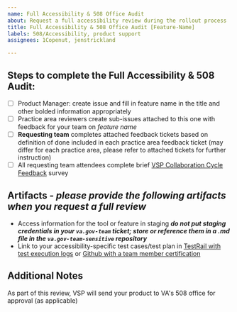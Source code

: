 ```yaml
---
name: Full Accessibility & 508 Office Audit
about: Request a full accessibility review during the rollout process
title: Full Accessibility & 508 Office Audit [Feature-Name]
labels: 508/Accessibility, product support
assignees: 1Copenut, jenstrickland

---
```


## Steps to complete the Full Accessibility & 508 Audit: 
- [ ] Product Manager: create issue and fill in feature name in the title and other bolded information appropriately
- [ ] Practice area reviewers create sub-issues attached to this one with feedback for your team on *feature name*
- [ ] **Requesting team** completes attached feedback tickets based on definition of done included in each practice area feedback ticket (may differ for each practice area, please refer to attached tickets for further instruction)
- [ ] All requesting team attendees complete brief [VSP Collaboration Cycle Feedback](https://adhoc.optimalworkshop.com/questions/20260uu8-0-0/questions/before) survey

## Artifacts - _please provide the following artifacts when you request a full review_
- Access information for the tool or feature in staging _**do not put staging credentials in your `va.gov-team` ticket; store or reference them in a .md file in the `va.gov-team-sensitive` repository**_
- Link to your accessibility-specific test cases/test plan in [TestRail with test execution logs](https://dsvavsp.testrail.io/index.php?/suites/view/14&group_by=cases:section_id&group_order=asc) or [Github with a team member certification](https://github.com/department-of-veterans-affairs/va.gov-team/blob/master/platform/accessibility/accessibility-test-cases-template.md) 

## Additional Notes
As part of this review, VSP will send your product to VA's 508 office for approval (as applicable)

